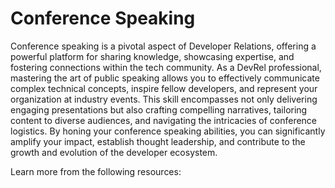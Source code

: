 # Conference Speaking

Conference speaking is a pivotal aspect of Developer Relations, offering a powerful platform for sharing knowledge, showcasing expertise, and fostering connections within the tech community. As a DevRel professional, mastering the art of public speaking allows you to effectively communicate complex technical concepts, inspire fellow developers, and represent your organization at industry events. This skill encompasses not only delivering engaging presentations but also crafting compelling narratives, tailoring content to diverse audiences, and navigating the intricacies of conference logistics. By honing your conference speaking abilities, you can significantly amplify your impact, establish thought leadership, and contribute to the growth and evolution of the developer ecosystem.

Learn more from the following resources:


